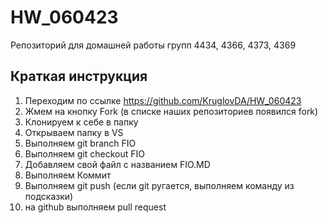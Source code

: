 # HW_060423
Репозиторий для домашней работы групп 4434, 4366, 4373, 4369

## Краткая инструкция
1. Переходим по ссылке https://github.com/KruglovDA/HW_060423
2. Жмем на кнопку Fork (в списке наших репозиториев появился fork)
3. Клонируем к себе в папку
4. Открываем папку в VS
5. Выполняем git branch FIO
6. Выполняем git checkout FIO
7. Добавляем свой файл с названием FIO.MD
8. Выполняем Коммит
9. Выполняем git push (если git ругается, выполняем команду из подсказки)
10. на github выполняем pull request
